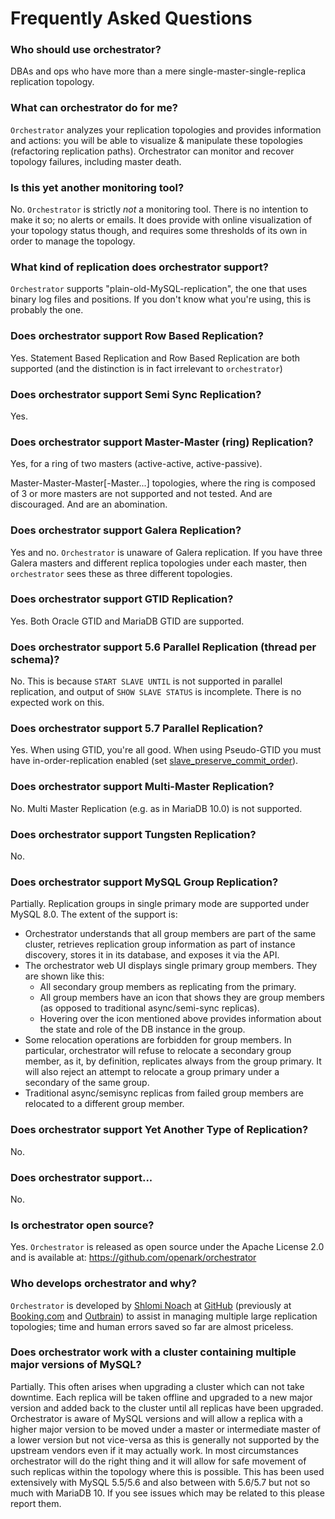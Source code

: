 # Frequently Asked Questions

### Who should use orchestrator?

DBAs and ops who have more than a mere single-master-single-replica replication topology.

### What can orchestrator do for me?

`Orchestrator` analyzes your replication topologies and provides information and actions: you will be able to visualize & manipulate these topologies (refactoring replication paths). Orchestrator can monitor and recover topology failures, including master death.

### Is this yet another monitoring tool?

No. `Orchestrator` is strictly _not_ a monitoring tool. There is no intention to make it so; no alerts or emails. It does provide with online visualization of your topology status though, and requires some thresholds of its own in order to manage the topology.

### What kind of replication does orchestrator support?

`Orchestrator` supports "plain-old-MySQL-replication", the one that uses binary log files and positions.
If you don't know what you're using, this is probably the one. 

### Does orchestrator support Row Based Replication?

Yes. Statement Based Replication and Row Based Replication are both supported (and the distinction
is in fact irrelevant to `orchestrator`)

### Does orchestrator support Semi Sync Replication?

Yes.

### Does orchestrator support Master-Master (ring) Replication?

Yes, for a ring of two masters (active-active, active-passive).

Master-Master-Master[-Master...] topologies, where the ring is composed of 3 or more masters are not supported and not tested.
And are discouraged. And are an abomination.

### Does orchestrator support Galera Replication?

Yes and no. `Orchestrator` is unaware of Galera replication. If you have three Galera masters and different replica topologies under each master,
then `orchestrator` sees these as three different topologies.

### Does orchestrator support GTID Replication?

Yes. Both Oracle GTID and MariaDB GTID are supported.

### Does orchestrator support 5.6 Parallel Replication (thread per schema)?

No. This is because `START SLAVE UNTIL` is not supported in parallel replication, and output of `SHOW SLAVE STATUS` is incomplete.
There is no expected work on this.

### Does orchestrator support 5.7 Parallel Replication?

Yes. When using GTID, you're all good.
When using Pseudo-GTID you must have in-order-replication enabled (set [slave_preserve_commit_order](http://dev.mysql.com/doc/refman/5.7/en/replication-options-slave.html#sysvar_slave_preserve_commit_order)).

### Does orchestrator support Multi-Master Replication?

No. Multi Master Replication (e.g. as in MariaDB 10.0) is not supported.

### Does orchestrator support Tungsten Replication?

No.

### Does orchestrator support MySQL Group Replication?

Partially. Replication groups in single primary mode are supported under MySQL 8.0. The extent of the support is:

* Orchestrator understands that all group members are part of the same cluster, retrieves replication group information
  as part of instance discovery, stores it in its database, and exposes it via the API.
* The orchestrator web UI displays single primary group members. They are shown like this:
    * All secondary group members as replicating from the primary.
    * All group members have an icon that shows they are group members (as opposed to traditional async/semi-sync 
      replicas).
    * Hovering over the icon mentioned above provides information about the state and role of the DB instance in the
      group.
* Some relocation operations are forbidden for group members. In particular, orchestrator will refuse to relocate a 
  secondary group member, as it, by definition, replicates always from the group primary. It will also reject an attempt
  to relocate a group primary under a secondary of the same group.
* Traditional async/semisync replicas from failed group members are relocated to a different group member. 

### Does orchestrator support Yet Another Type of Replication?

No.

### Does orchestrator support...

No.

### Is orchestrator open source?

Yes. `Orchestrator` is released as open source under the Apache License 2.0 and is available at: https://github.com/openark/orchestrator

### Who develops orchestrator and why?

`Orchestrator` is developed by [Shlomi Noach](https://github.com/shlomi-noach) at [GitHub](http://github.com) (previously at [Booking.com](http://booking.com) and [Outbrain](http://outbrain.com)) to assist in managing multiple large replication topologies; time and human errors saved so far are almost priceless.

### Does orchestrator work with a cluster containing multiple major versions of MySQL?

Partially. This often arises when upgrading a cluster which can not
take downtime. Each replica will be taken offline and upgraded to
a new major version and added back to the cluster until all replicas
have been upgraded. Orchestrator is aware of MySQL versions and
will allow a replica with a higher major version to be moved under
a master or intermediate master of a lower version but not vice-versa
as this is generally not supported by the upstream vendors even if
it may actually work.  In most circumstances orchestrator will do
the right thing and it will allow for safe movement of such replicas
within the topology where this is possible. This has been used
extensively with MySQL 5.5/5.6 and also between with 5.6/5.7 but
not so much with MariaDB 10.  If you see issues which may be related
to this please report them.
